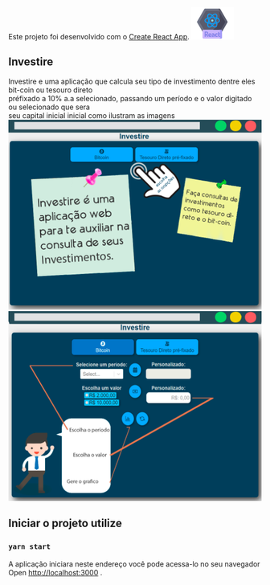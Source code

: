 Este projeto foi desenvolvido com o [Create React App](https://github.com/facebook/create-react-app).
<img src="./docs/icons.png"/>

## Investire

Investire e uma aplicação que calcula seu tipo de investimento dentre eles bit-coin ou tesouro direto <br />préfixado a 10% a.a selecionado, passando um período e o valor digitado ou selecionado que sera <br />seu capital inicial inicial como ilustram as imagens
  <a href="">
    <img src="./docs/image1.png"/>
    <img src="./docs/image2.png"/>
  </a>
## Iniciar o projeto utilize
### `yarn start`

A aplicação iniciara neste endereço você pode acessa-lo no seu navegador Open [http://localhost:3000](http://localhost:3000) .<br />
